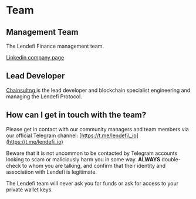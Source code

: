 # Team

## Management Team

The Lendefi Finance management team. 

[Linkedin company page](https://www.linkedin.com/company/lendefi/)

## Lead Developer

[Chainsultng ](https://chainsulting.de/)is the lead developer and blockchain specialist engineering and managing the Lendefi Protocol. 

## **How can I get in touch with the team?**

Please get in contact with our community managers and team members via our official Telegram channel: [https://t.me/lendefi\_io](https://t.me/lendefi_io)

Beware that it is not uncommon to be contacted by Telegram accounts looking to scam or maliciously harm you in some way. **ALWAYS** double-check to whom you are talking, and confirm that their identity and association with Lendefi is legitimate.  
  
The Lendefi team will never ask you for funds or ask for access to your private wallet keys. 

